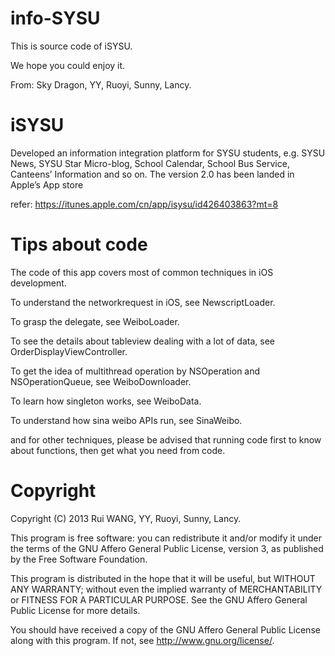 info-SYSU
=========

This is source code of iSYSU.

We hope you could enjoy it.

From: Sky Dragon, YY, Ruoyi, Sunny, Lancy.


iSYSU
=========
Developed an information integration platform for SYSU students, e.g. SYSU News, SYSU Star Micro-blog, School Calendar, School Bus Service, Canteens’ Information and so on. The version 2.0 has been landed in Apple’s App store

refer: https://itunes.apple.com/cn/app/isysu/id426403863?mt=8

Tips about code
=========

The code of this app covers most of common techniques in iOS development. 

To understand the networkrequest in iOS, see NewscriptLoader.

To grasp the delegate, see WeiboLoader.

To see the details about tableview dealing with a lot of data, see OrderDisplayViewController.

To get the idea of multithread operation by NSOperation and NSOperationQueue, see WeiboDownloader.

To learn how singleton works, see WeiboData.

To understand how sina weibo APIs run, see SinaWeibo.

and for other techniques, please be advised that running code first to know about functions, then get what you need from code.

Copyright
=======

   Copyright (C) 2013 Rui WANG, YY, Ruoyi, Sunny, Lancy.

   This program is free software: you can redistribute it and/or modify
   it under the terms of the GNU Affero General Public License, version 3,
   as published by the Free Software Foundation.

   This program is distributed in the hope that it will be useful,
   but WITHOUT ANY WARRANTY; without even the implied warranty of
   MERCHANTABILITY or FITNESS FOR A PARTICULAR PURPOSE. See the
   GNU Affero General Public License for more details.

   You should have received a copy of the GNU Affero General Public License
   along with this program. If not, see <http://www.gnu.org/license/>.





